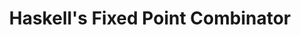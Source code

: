 ---
title: Haskell's Fixed Point Combinator
url: http://pwparchive.wordpress.com/2011/10/06/haskells-fixed-point-combinator/
authors:
- Sanjoy Das
type: article
tags:
- fixpoints
doHaskell-type: blog post
dohaskell-year: 2011
---